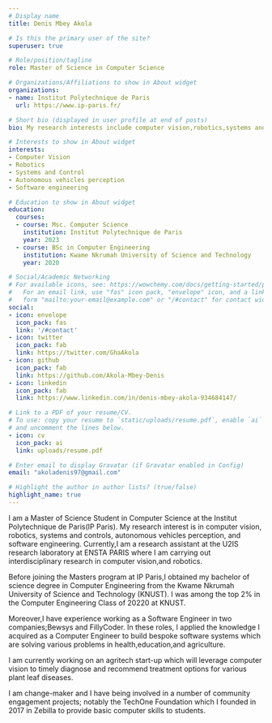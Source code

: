 ```yaml
---
# Display name
title: Denis Mbey Akola

# Is this the primary user of the site?
superuser: true

# Role/position/tagline
role: Master of Science in Computer Science

# Organizations/Affiliations to show in About widget
organizations:
- name: Institut Polytechnique de Paris
  url: https://www.ip-paris.fr/

# Short bio (displayed in user profile at end of posts)
bio: My research interests include computer vision,robotics,systems and control, software engineering and autonomous vehicles perception.

# Interests to show in About widget
interests:
- Computer Vision
- Robotics
- Systems and Control
- Autonomous vehicles perception
- Software engineering

# Education to show in About widget
education:
  courses:
  - course: Msc. Computer Science
    institution: Institut Polytechnique de Paris
    year: 2023
  - course: BSc in Computer Engineering
    institution: Kwame Nkrumah University of Science and Technology
    year: 2020

# Social/Academic Networking
# For available icons, see: https://wowchemy.com/docs/getting-started/page-builder/#icons
#   For an email link, use "fas" icon pack, "envelope" icon, and a link in the
#   form "mailto:your-email@example.com" or "/#contact" for contact widget.
social:
- icon: envelope
  icon_pack: fas
  link: '/#contact'
- icon: twitter
  icon_pack: fab
  link: https://twitter.com/GhaAkola
- icon: github
  icon_pack: fab
  link: https://github.com/Akola-Mbey-Denis
- icon: linkedin
  icon_pack: fab
  link: https://www.linkedin.com/in/denis-mbey-akola-934684147/

# Link to a PDF of your resume/CV.
# To use: copy your resume to `static/uploads/resume.pdf`, enable `ai` icons in `params.toml`, 
# and uncomment the lines below.
- icon: cv
  icon_pack: ai
  link: uploads/resume.pdf

# Enter email to display Gravatar (if Gravatar enabled in Config)
email: "akoladenis97@gmail.com"

# Highlight the author in author lists? (true/false)
highlight_name: true
---
```

I am a Master of Science Student in Computer Science at the Institut Polytechnique de Paris(IP Paris). My research interest is in computer vision, robotics, systems and controls, autonomous vehicles perception, and software engineering. Currently,I am a research assistant at the U2IS research laboratory at ENSTA PARIS where I am carrying out interdisciplinary research in computer vision,and robotics.

Before joining the Masters program at IP Paris,I obtained my bachelor of science degree in Computer Engineering from the Kwame Nkrumah University of Science and Technology (KNUST). I was among the top 2% in the Computer Engineering Class of 20220 at KNUST.

Moreover,I have experience working as a Software Engineer in two companies;Bewsys and FillyCoder. In these roles, I applied the knowledge I acquired as a Computer Engineer to build bespoke software systems which are solving various problems in health,education,and agriculture.

I am  currently working on an agritech start-up which will leverage computer vision to timely diagnose and recommend treatment options for various plant leaf diseases.

I am change-maker and I have being involved in a number of community engagement projects; notably the TechOne Foundation which I founded in 2017 in Zebilla to provide basic computer skills to students.
